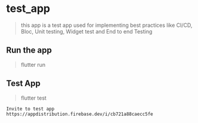 # test_app

> this app is a test app used for implementing best practices like CI/CD, Bloc, Unit testing, Widget test and End to end Testing


## Run the app

> flutter run 

## Test App

> flutter test

```
Invite to test app
https://appdistribution.firebase.dev/i/cb721a88caecc5fe
```


